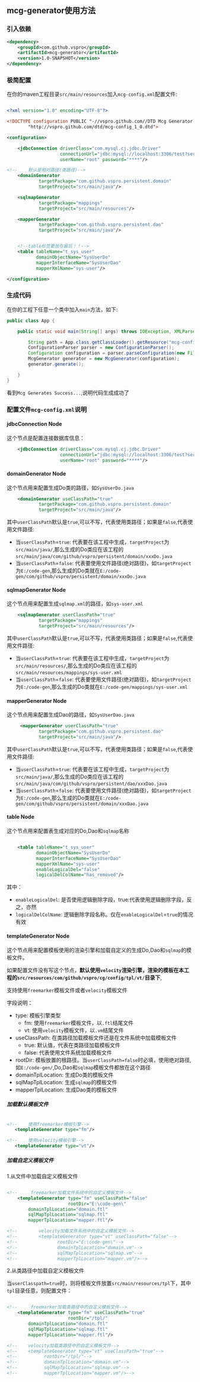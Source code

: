 
## mcg-generator使用方法

### 引入依赖

```xml
<dependency>
    <groupId>com.github.vspro</groupId>
    <artifactId>mcg-generator</artifactId>
    <version>1.0-SNAPSHOT</version>
</dependency>
```


### 极简配置

在你的maven工程目录`src/main/resources`加入`mcg-config.xml`配置文件:  

```xml

<?xml version="1.0" encoding="UTF-8"?>

<!DOCTYPE configuration PUBLIC "-//vspro.github.com//DTD Mcg Generator 1.0//EN"
        "http://vspro.github.com/dtd/mcg-config_1_0.dtd">

<configuration>

    <jdbcConnection driverClass="com.mysql.cj.jdbc.Driver"
                    connectionUrl="jdbc:mysql://localhost:3306/test?serverTimezone=UTC&amp;characterEncoding=utf8&amp;allowMultiQueries=true"
                    userName="root" password="****"/>

<!--    默认是相对路径(类路径)-->
    <domainGenerator
            targetPackage="com.github.vspro.persistent.domain"
            targetProject="src/main/java"/>

    <sqlmapGenerator
            targetPackage="mappings"
            targetProject="src/main/resources"/>

    <mapperGenerator
            targetPackage="com.github.vspro.persistent.dao"
            targetProject="src/main/java"/>


    <!--table标签要放在最后！！-->
    <table tableName="t_sys_user"
           domainObjectName="SysUserDo"
           mapperInterfaceName="SysUserDao"
           mapperXmlName="sys-user"/>

</configuration>

```




### 生成代码

在你的工程下任意一个类中加入`main`方法，如下:  

```java
public class App {

    public static void main(String[] args) throws IOException, XMLParseException {

        String path = App.class.getClassLoader().getResource("mcg-config.xml").getPath();
        ConfigurationParser parser = new ConfigurationParser();
		Configuration configuration = parser.parseConfiguration(new File(path));
		McgGenerator generator = new McgGenerator(configuration);
		generator.generate();

    }
}

```
看到`Mcg Generates Success...`,说明代码生成成功了

### 配置文件`mcg-config.xml`说明

#### jdbcConnection Node

这个节点是配置连接数据库信息：  

```xml
    <jdbcConnection driverClass="com.mysql.cj.jdbc.Driver"
                    connectionUrl="jdbc:mysql://localhost:3306/test?serverTimezone=UTC&amp;characterEncoding=utf8&amp;allowMultiQueries=true"
                    userName="root" password="****"/>
```


#### domainGenerator Node

这个节点用来配置生成Do类的路径，如`SysUserDo.java`

```xml
    <domainGenerator useClassPath="true"
            targetPackage="com.github.vspro.persistent.domain"
            targetProject="src/main/java"/>
```

其中`userClassPath`默认是`true`,可以不写，代表使用类路径；如果是`false`,代表使用文件路径:  

+ 当`userClassPath`=`true`: 代表要在该工程中生成，`targetProject`为`src/main/java/`,那么生成的Do类应在该工程的`src/main/java/com/github/vspro/persistent/domain/xxxDo.java`
+ 当`userClassPath`=`false`: 代表要使用文件路径(绝对路径)，如`targetProject`为`E:/code-gen`,那么生成的Do类就在`E:/code-gen/com/github/vspro/persistent/domain/xxxDo.java`



#### sqlmapGenerator Node

这个节点用来配置生成`sqlmap.xml`的路径，如`sys-user.xml`

```xml
    <sqlmapGenerator userClassPath="true"
            targetPackage="mappings"
            targetProject="src/main/resources"/>
```

其中`userClassPath`默认是`true`,可以不写，代表使用类路径；如果是`false`,代表使用文件路径:  

+ 当`userClassPath`=`true`: 代表要在该工程中生成，`targetProject`为`src/main/resources/`,那么生成的Do类应在该工程的`src/main/resources/mappings/sys-user.xml`
+ 当`userClassPath`=`false`: 代表要使用文件路径(绝对路径)，如`targetProject`为`E:/code-gen`,那么生成的Do类就在`E:/code-gen/mappings/sys-user.xml`


#### mapperGenerator Node

这个节点用来配置生成Dao的路径，如`SysUserDao.java`

```xml
     <mapperGenerator userClassPath="true"
            targetPackage="com.github.vspro.persistent.dao"
            targetProject="src/main/java"/>

```

其中`userClassPath`默认是`true`,可以不写，代表使用类路径；如果是`false`,代表使用文件路径:  

+ 当`userClassPath`=`true`: 代表要在该工程中生成，`targetProject`为`src/main/java/`,那么生成的Do类应在该工程的`src/main/java/com/github/vspro/persistent/dao/xxxDao.java`
+ 当`userClassPath`=`false`: 代表要使用文件路径(绝对路径)，如`targetProject`为`E:/code-gen`,那么生成的Do类就在`E:/code-gen/com/github/vspro/persistent/domain/xxxDao.java`



#### table Node

这个节点用来配置表生成对应的Do,Dao和`sqlmap`名称

```xml

    <table tableName="t_sys_user"
           domainObjectName="SysUserDo"
           mapperInterfaceName="SysUserDao"
           mapperXmlName="sys-user"
           enableLogicalDel="false"
           logicalDelColName="has_removed"/>
```

其中：
+ `enableLogicalDel`: 是否使用逻辑删除字段，true:代表使用逻辑删除字段，反之，亦然
+ `logicalDelColName`: 逻辑删除字段名称。仅在`enableLogicalDel`=`true`的情况有效

#### templateGenerator Node

这个节点用来配置模板使用的渲染引擎和加载自定义的生成Do,Dao和`sqlmap`的模板文件。

如果配置文件没有写这个节点，**默认使用`velocity`渲染引擎，渲染的模板在本工程的`src/resources/com/github/vspro/cg/config/tpl/vt/`目录下**,

支持使用`freemarker`模板文件或者`velocity`模板文件

字段说明：
+ type: 模板引擎类型
    - fm: 使用`freemarker`模板文件，以`.ftl`结尾文件
    - vt: 使用`velocity`模板文件，以`.vm`结尾文件
+ useClassPath: 在类路径加载模板文件还是在文件系统中加载模板文件
    - true: 默认值，代表在类路径加载模板文件
    - false: 代表使用文件系统加载模板文件
+ rootDir: 模板放置的根路径。当`userClassPath=false`时必填，使用绝对路径,如`E:/code-gen/`,Do,Dao和`sqlmap`模板文件都放在这个路径
+ domainTplLocation: 生成Do类的模板文件
+ sqlMapTplLocation: 生成`sqlmap`的模板文件
+ mapperTplLocation: 生成Dao类的模板文件

##### 加载默认模板文件

```xml

<!--    使用freemarker模板引擎-->
   <templateGenerator type="fm"/>

<!--    使用velocity模板引擎-->
   <templateGenerator type="vt"/>
```

##### 加载自定义模板文件

1.从文件中加载自定义模板文件
```xml

<!--     freemarker加载文件系统中的自定义模板文件-->
    <templateGenerator type="fm" useClassPath="false"
                       rootDir="E:\code-gen\"
        domainTplLocation="domain.ftl"
        sqlMapTplLocation="sqlmap.ftl"
        mapperTplLocation="mapper.ftl"/>

<!--        velocity加载文件系统中的自定义模板文件-->
<!--        <templateGenerator type="vt" useClassPath="false"-->
<!--               rootDir="E:\code-gen\"-->
<!--               domainTplLocation="domain.vm"-->
<!--               sqlMapTplLocation="sqlmap.vm"-->
<!--               mapperTplLocation="mapper.vm"/>-->

```

2.从类路径中加载自定义模板文件

当`userClasspath=true`时，则将模板文件放置`src/main/resources/tpl`下，其中`tpl`目录任意，则配置文件：  

```xml

<!--     freemarker加载类路径中的自定义模板文件-->
    <templateGenerator type="fm" useClassPath="true"
                       rootDir="/tpl/"
        domainTplLocation="domain.ftl"
        sqlMapTplLocation="sqlmap.ftl"
        mapperTplLocation="mapper.ftl"/>

<!--    velocity加载类路径中的自定义模板文件-->
<!--    <templateGenerator type="vt" useClassPath="true"-->
<!--          rootDir="/tpl/"-->
<!--          domainTplLocation="domain.vm"-->
<!--          sqlMapTplLocation="sqlmap.vm"-->
<!--          mapperTplLocation="mapper.vm"/>-->
```



